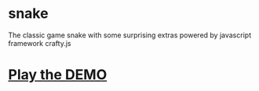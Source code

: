 # snake

The classic game snake with some surprising extras powered by javascript framework crafty.js

# [Play the DEMO](http://thebluber.github.io/snake/)
